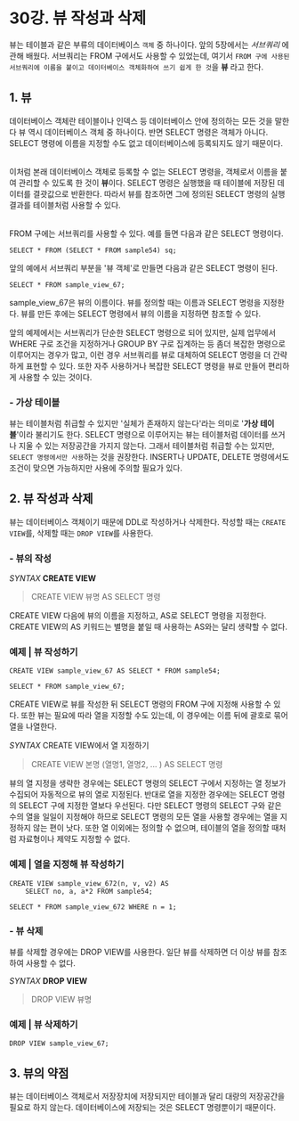 # 30강. 뷰 작성과 삭제 

뷰는 테이블과 같은 부류의 데이터베이스 ``객체`` 중 하나이다. 앞의 5장에서는 *서브쿼리* 에 관해 배웠다. 서브쿼리는 FROM 구에서도 사용할 수 있었는데, 
여기서 ```FROM 구에 사용된 서브쿼리에 이름을 붙이고 데이터베이스 객체화하여 쓰기 쉽게 한 것```을 **뷰** 라고 한다. 

## 1. 뷰 
데이터베이스 객체란 테이블이나 인덱스 등 데이터베이스 안에 정의하는 모든 것을 말한다 뷰 역시 데이터베이스 객체 중 하나이다. 반면 SELECT 명령은 객체가 아니다. 
SELECT 명령에 이름을 지정할 수도 없고 데이터베이스에 등록되지도 않기 때문이다. <br> <br>

이처럼 본래 데이터베이스 객체로 등록할 수 없는 SELECT 명령을, 객체로서 이름을 붙여 관리할 수 있도록 한 것이 **뷰**이다. SELECT 명령은 실행했을 때 테이블에 저장된 데이터를 
결괏값으로 반환한다. 따라서 뷰를 참조하면 그에 정의된 SELECT 명령의 실행결과를 테이블처럼 사용할 수 있다. <br> <br>

FROM 구에는 서브쿼리를 사용할 수 있다. 예를 들면 다음과 같은 SELECT 명령이다. 
```mysql
SELECT * FROM (SELECT * FROM sample54) sq;
```

앞의 예에서 서브쿼리 부분을 '뷰 객체'로 만들면 다음과 같은 SELECT 명령이 된다. 
```mysql
SELECT * FROM sample_view_67;
```
sample_view_67은 뷰의 이름이다. 뷰를 정의할 때는 이름과 SELECT 명령을 지정한다. 뷰를 만든 후에는 SELECT 명령에서 뷰의 이름을 지정하면 참조할 수 있다. <br>

앞의 예제에서는 서브쿼리가 단순한 SELECT 명령으로 되어 있지만, 실제 업무에서 WHERE 구로 조건을 지정하거나 GROUP BY 구로 집계하는 등 좀더 복잡한 명령으로 
이루어지는 경우가 많고, 이런 경우 서브쿼리를 뷰로 대체하여 SELECT 명령을 더 간략하게 표현할 수 있다. 또한 자주 사용하거나 복잡한 SELECT 명령을 뷰로 만들어 편리하게 사용할 수 있는 것이다. 

### - 가상 테이블 
뷰는 테이블처럼 취급할 수 있지만 '실체가 존재하지 않는다'라는 의미로 '**가상 테이블**'이라 불리기도 한다. SELECT 명령으로 이루어지는 뷰는 테이블처럼 데이터를 쓰거나 지울 수 있는 저장공간을 
가지지 않는다. 그래서 테이블처럼 취급할 수는 있지만, ```SELECT 명령에서만 사용```하는 것을 권장한다. INSERT나 UPDATE, DELETE 명령에서도 조건이 맞으면 가능하지만 사용에 주의할 필요가 있다. 

## 2. 뷰 작성과 삭제 
뷰는 데이터베이스 객체이기 때문에 DDL로 작성하거나 삭제한다. 작성할 때는 ```CREATE VIEW```를, 삭제할 때는 ```DROP VIEW```를 사용한다. 

### - 뷰의 작성 

*SYNTAX* **CREATE VIEW** 
> CREATE VIEW 뷰명 AS SELECT 명령 

CREATE VIEW 다음에 뷰의 이름을 지정하고, AS로 SELECT 명령을 지정한다. CREATE VIEW의 AS 키워드는 별명을 붙일 때 사용하는 AS와는 달리 생략할 수 없다. 

### 예제 | 뷰 작성하기 
```mysql
CREATE VIEW sample_view_67 AS SELECT * FROM sample54;

SELECT * FROM sample_view_67;
```

CREATE VIEW로 뷰를 작성한 뒤 SELECT 명령의 FROM 구에 지정해 사용할 수 있다. 또한 뷰는 필요에 따라 열을 지정할 수도 있는데, 이 경우에는 이름 뒤에 괄호로 묶어 열을 나열한다. 

*SYNTAX* CREATE VIEW에서 열 지정하기 
> CREATE VIEW 본명 (열명1, 열명2, ... ) AS SELECT 명령 

뷰의 열 지정을 생략한 경우에는 SELECT 명령의 SELECT 구에서 지정하는 열 정보가 수집되어 자동적으로 뷰의 열로 지정된다. 반대로 열을 지정한 경우에는 SELECT 명령의 SELECT 구에 
지정한 열보다 우선된다. 다만 SELECT 명령의 SELECT 구와 같은 수의 열을 일일이 지정해야 하므로 SELECT 명령의 모든 열을 사용할 경우에는 열을 지정하지 않는 편이 낫다. 
또한 열 이외에는 정의할 수 없으며, 테이블의 열을 정의할 때처럼 자료형이나 제약도 지정할 수 없다. 

### 예제 | 열을 지정해 뷰 작성하기 

```mysql
CREATE VIEW sample_view_672(n, v, v2) AS 
    SELECT no, a, a*2 FROM sample54;

SELECT * FROM sample_view_672 WHERE n = 1;
```

### - 뷰 삭제 

뷰를 삭제할 경우에는 DROP VIEW를 사용한다. 일단 뷰를 삭제하면 더 이상 뷰를 참조하여 사용할 수 없다. 

*SYNTAX* **DROP VIEW**
> DROP VIEW 뷰명 

### 예제 | 뷰 삭제하기 

```mysql
DROP VIEW sample_view_67;
```

## 3. 뷰의 약점 

뷰는 데이터베이스 객체로서 저장장치에 저장되지만 테이블과 달리 대량의 저장공간을 필요로 하지 않는다. 데이터베이스에 저장되는 것은 SELECT 명령뿐이기 때문이다. 

